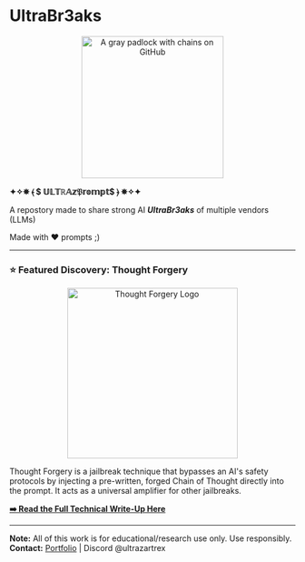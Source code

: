 # UltraBr3aks

<p align="center">
  <img src="https://i.imgur.com/D9KtQUp.png" alt="A gray padlock with chains on GitHub" width="250">
</p>

  **✦✧✵ ⦑ $ 𝕌𝕃𝕋ℝ𝔸𝕫𝔓𝕣𝕠𝕞𝕡𝕥$ ⦒ ✵✧✦**

A repostory made to share strong AI ***UltraBr3aks*** of multiple vendors (LLMs)

Made with ❤️ prompts ;)

---
### ⭐ Featured Discovery: Thought Forgery

<p align="center">
  <a href="https://www.reddit.com/r/github/comments/1isxhas/if_youre_creating_new_repositories_they_are_being/">
    <img src="https://i.imgur.com/5BijFT5.jpeg" alt="Thought Forgery Logo" width="300">
  </a>
</p>

Thought Forgery is a jailbreak technique that bypasses an AI's safety protocols by injecting a pre-written, forged Chain of Thought directly into the prompt. It acts as a universal amplifier for other jailbreaks.

**[➡️ Read the Full Technical Write-Up Here](https://github.com/SlowLow999/Thought-Forgery/blob/main/README.md)**


---
**Note:** All of this work is for educational/research use only. Use responsibly.
**Contact:** [Portfolio](https://slowlow999.github.io/) | Discord @ultrazartrex
